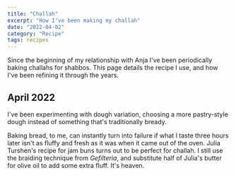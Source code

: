 ```yaml
---
title: "Challah"
excerpt: "How I've been making my challah" 
date: "2022-04-02"
category: "Recipe"
tags: recipes
---
```

Since the beginning of my relationship with Anja I've been periodically baking challahs for shabbos. This page details the recipe I use, and how I've been refining it through the years.

## April 2022
I've been experimenting with dough variation, choosing a more pastry-style dough instead of something that's traditionally bready. 

Baking bread, to me, can instantly turn into failure if what I taste three hours later isn't as fluffy and fresh as it was when it came out of the oven. Julia Turshen's recipe for jam buns turns out to be perfect for challah. I still use the braiding technique from _Gefilteria_, and substitute half of Julia's butter for olive oil to add some extra fluff. It's heaven. 
